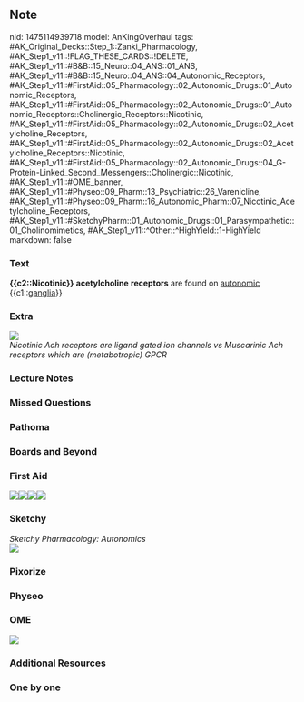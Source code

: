 ## Note
nid: 1475114939718
model: AnKingOverhaul
tags: #AK_Original_Decks::Step_1::Zanki_Pharmacology, #AK_Step1_v11::!FLAG_THESE_CARDS::!DELETE, #AK_Step1_v11::#B&B::15_Neuro::04_ANS::01_ANS, #AK_Step1_v11::#B&B::15_Neuro::04_ANS::04_Autonomic_Receptors, #AK_Step1_v11::#FirstAid::05_Pharmacology::02_Autonomic_Drugs::01_Autonomic_Receptors, #AK_Step1_v11::#FirstAid::05_Pharmacology::02_Autonomic_Drugs::01_Autonomic_Receptors::Cholinergic_Receptors::Nicotinic, #AK_Step1_v11::#FirstAid::05_Pharmacology::02_Autonomic_Drugs::02_Acetylcholine_Receptors, #AK_Step1_v11::#FirstAid::05_Pharmacology::02_Autonomic_Drugs::02_Acetylcholine_Receptors::Nicotinic, #AK_Step1_v11::#FirstAid::05_Pharmacology::02_Autonomic_Drugs::04_G-Protein-Linked_Second_Messengers::Cholinergic::Nicotinic, #AK_Step1_v11::#OME_banner, #AK_Step1_v11::#Physeo::09_Pharm::13_Psychiatric::26_Varenicline, #AK_Step1_v11::#Physeo::09_Pharm::16_Autonomic_Pharm::07_Nicotinic_Acetylcholine_Receptors, #AK_Step1_v11::#SketchyPharm::01_Autonomic_Drugs::01_Parasympathetic::01_Cholinomimetics, #AK_Step1_v11::^Other::^HighYield::1-HighYield
markdown: false

### Text
<div>
  <b>{{c2::Nicotinic}}</b> <b>acetylcholine</b> <b>receptors</b>
  are found on <u>autonomic</u> {{c1::<u>ganglia</u>}}
</div>

### Extra
<img src="paste-496158917001704.jpg">
<div>
  <i>Nicotinic Ach receptors are ligand gated ion channels vs
  Muscarinic Ach receptors which are (metabotropic) GPCR</i>
</div>

### Lecture Notes


### Missed Questions


### Pathoma


### Boards and Beyond


### First Aid
<img src="paste-592602407632899.jpg"><img src=
"paste-141334488809475.jpg"><img src=
"paste-53588306952195.jpg"><img src="paste-54949811585027.jpg">

### Sketchy
<div>
  <i>Sketchy Pharmacology: Autonomics</i>
</div><img src="paste-400509995319297.jpg">

### Pixorize


### Physeo


### OME
<div class="ome-widget">
  <a href="https://onlinemeded.org?ref=anki"><img src=
  "_OME_AnkiFlashcards_General_7.png"></a>
</div>

### Additional Resources


### One by one

